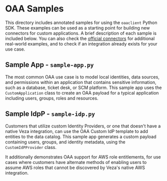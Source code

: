 # OAA Samples

This directory includes annotated samples for using the `oaaclient` Python SDK.
These examples can be used as a starting point for building new connectors for custom applications.
A brief description of each sample is included below. You can also check the [official connectors](https://github.com/Veza/oaa-community) for additional real-world examples, and to check if an integration already exists for your use case.

## Sample App - `sample-app.py`

The most common OAA use case is to model local identities, data sources, and permissions within an application that contains sensitive information, such as a database, ticket desk, or SCM platform. This sample app uses the `CustomApplication` class to create an OAA payload for a typical application including users, groups, roles and resources.

## Sample IdpP - `sample-idp.py`

Customers that utilize custom Identity Providers, or one that doesn't have a native Veza integration, can use the OAA Custom IdP template to add entities to the data catalog. This sample app generates a custom payload containing users, groups, and identity metadata, using the `CustomIdPProvider` class.

It additionally demonstrates OAA support for AWS role entitlements, for use cases where customers have alternate methods of enabling users to assume AWS roles that cannot be discovered by Veza's native AWS integration.

